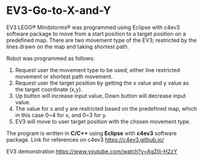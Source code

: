 # EV3-Go-to-X-and-Y
EV3 LEGO® Mindstorms® was programmed using Eclipse with c4ev3 software package to move from a start position to a target position on a predefined map.
There are two movement type of the EV3; restricted by the lines drawn on the map and taking shortest path.

Robot was programmed as follows:
1. Request user the movement type to be used; either line restricted movement or shortest path movement. 
2. Request user the target position by getting the x value and y value as the target coordinate (x,y).
3. Up button will increase input value, Down button will decrease input value. 
4. The value for x and y are restricted based on the predefined map, which in this case 0~4 for x, and 0~3 for y.
5. EV3 will move to user target position with the chosen movement type.


The program is written in **C/C++** using **Eclipse** with **c4ev3** software package.
Link for references on c4ev3
https://c4ev3.github.io/


EV3 demonstration
https://www.youtube.com/watch?v=AgZIlj-H2zY
